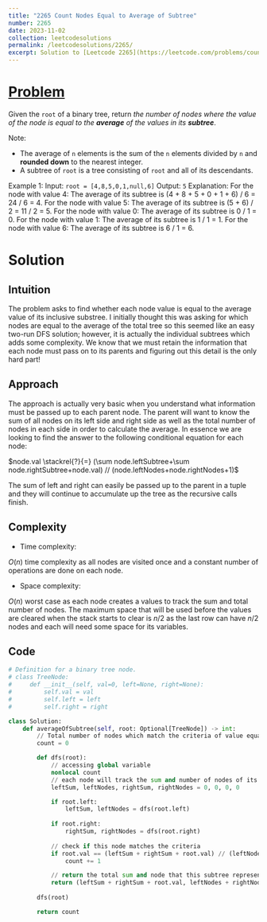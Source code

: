 ```yaml
---
title: "2265 Count Nodes Equal to Average of Subtree"
number: 2265
date: 2023-11-02
collection: leetcodesolutions
permalink: /leetcodesolutions/2265/
excerpt: Solution to [Leetcode 2265](https://leetcode.com/problems/count-nodes-equal-to-average-of-subtree/description/)
---
```

# [Problem](https://leetcode.com/problems/count-nodes-equal-to-average-of-subtree/description/)
Given the `root` of a binary tree, return *the number of nodes where the value of the node is equal to the **average** of the values in its **subtree***.

Note:
- The average of `n` elements is the sum of the `n` elements divided by `n` and **rounded down** to the nearest integer.
- A subtree of `root` is a tree consisting of `root` and all of its descendants.
 
Example 1:
Input: `root = [4,8,5,0,1,null,6]`
Output: `5`
Explanation: 
For the node with value 4: The average of its subtree is (4 + 8 + 5 + 0 + 1 + 6) / 6 = 24 / 6 = 4.
For the node with value 5: The average of its subtree is (5 + 6) / 2 = 11 / 2 = 5.
For the node with value 0: The average of its subtree is 0 / 1 = 0.
For the node with value 1: The average of its subtree is 1 / 1 = 1.
For the node with value 6: The average of its subtree is 6 / 1 = 6.

# Solution
## Intuition
<!-- Describe your first thoughts on how to solve this problem. -->
The problem asks to find whether each node value is equal to the average value of its inclusive substree. I initially thought this was asking for which nodes are equal to the average of the total tree so this seemed like an easy two-run DFS solution; however, it is actually the individual subtrees which adds some complexity. We know that we must retain the information that each node must pass on to its parents and figuring out this detail is the only hard part!

## Approach
<!-- Describe your approach to solving the problem. -->
The approach is actually very basic when you understand what information must be passed up to each parent node. The parent will want to know the sum of all nodes on its left side and right side as well as the total number of nodes in each side in order to calculate the average. In essence we are looking to find the answer to the following conditional equation for each node:

$node.val \stackrel{?}{=} (\sum node.leftSubtree+\sum node.rightSubtree+node.val) // (node.leftNodes+node.rightNodes+1)$

The sum of left and right can easily be passed up to the parent in a tuple and they will continue to accumulate up the tree as the recursive calls finish.

## Complexity
- Time complexity:
<!-- Add your time complexity here, e.g. $$O(n)$$ -->
$O(n)$ time complexity as all nodes are visited once and a constant number of operations are done on each node.

- Space complexity:
<!-- Add your space complexity here, e.g. $$O(n)$$ -->
$O(n)$ worst case as each node creates a values to track the sum and total number of nodes. The maximum space that will be used before the values are cleared when the stack starts to clear is $n/2$ as the last row can have $n/2$ nodes and each will need some space for its variables.

## Code
```python
# Definition for a binary tree node.
# class TreeNode:
#     def __init__(self, val=0, left=None, right=None):
#         self.val = val
#         self.left = left
#         self.right = right

class Solution:
    def averageOfSubtree(self, root: Optional[TreeNode]) -> int:
        // Total number of nodes which match the criteria of value equalling the average of their inclusive subtree
        count = 0

        def dfs(root):
            // accessing global variable
            nonlocal count
            // each node will track the sum and number of nodes of its children
            leftSum, leftNodes, rightSum, rightNodes = 0, 0, 0, 0

            if root.left:
                leftSum, leftNodes = dfs(root.left)
            
            if root.right:
                rightSum, rightNodes = dfs(root.right)
            
            // check if this node matches the criteria            
            if root.val == (leftSum + rightSum + root.val) // (leftNodes + rightNodes + 1):
                count += 1

            // return the total sum and node that this subtree represents for its parent
            return (leftSum + rightSum + root.val, leftNodes + rightNodes + 1)
        
        dfs(root)

        return count
```